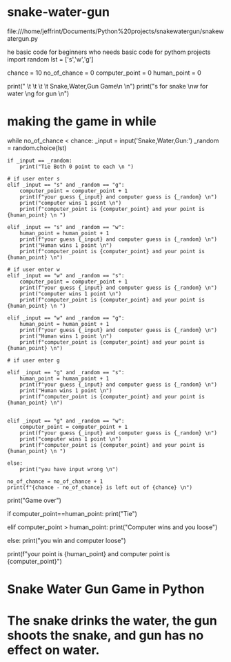 # snake-water-gun
file:///home/jeffrint/Documents/Python%20projects/snakewatergun/snakewatergun.py

he basic code for beginners who needs basic code for pythom projects
import random
lst = ['s','w','g']

chance = 10
no_of_chance = 0
computer_point = 0
human_point = 0

print(" \t \t \t \t Snake,Water,Gun Game\n \n")
print("s for snake \nw for water \ng for gun \n")

# making the game in while
while no_of_chance < chance:
    _input = input('Snake,Water,Gun:')
    _random = random.choice(lst)

    if _input == _random:
        print("Tie Both 0 point to each \n ")

    # if user enter s
    elif _input == "s" and _random == "g":
        computer_point = computer_point + 1
        print(f"your guess {_input} and computer guess is {_random} \n")
        print("computer wins 1 point \n")
        print(f"computer_point is {computer_point} and your point is {human_point} \n ")

    elif _input == "s" and _random == "w":
        human_point = human_point + 1
        print(f"your guess {_input} and computer guess is {_random} \n")
        print("Human wins 1 point \n")
        print(f"computer_point is {computer_point} and your point is {human_point} \n")

    # if user enter w
    elif _input == "w" and _random == "s":
        computer_point = computer_point + 1
        print(f"your guess {_input} and computer guess is {_random} \n")
        print("computer wins 1 point \n")
        print(f"computer_point is {computer_point} and your point is {human_point} \n ")

    elif _input == "w" and _random == "g":
        human_point = human_point + 1
        print(f"your guess {_input} and computer guess is {_random} \n")
        print("Human wins 1 point \n")
        print(f"computer_point is {computer_point} and your point is {human_point} \n")

    # if user enter g

    elif _input == "g" and _random == "s":
        human_point = human_point + 1
        print(f"your guess {_input} and computer guess is {_random} \n")
        print("Human wins 1 point \n")
        print(f"computer_point is {computer_point} and your point is {human_point} \n")


    elif _input == "g" and _random == "w":
        computer_point = computer_point + 1
        print(f"your guess {_input} and computer guess is {_random} \n")
        print("computer wins 1 point \n")
        print(f"computer_point is {computer_point} and your point is {human_point} \n ")

    else:
        print("you have input wrong \n")

    no_of_chance = no_of_chance + 1
    print(f"{chance - no_of_chance} is left out of {chance} \n")

print("Game over")

if computer_point==human_point:
    print("Tie")

elif computer_point > human_point:
    print("Computer wins and you loose")

else:
    print("you win and computer loose")

print(f"your point is {human_point} and computer point is {computer_point}")

#
# Snake Water Gun Game in Python
# The snake drinks the water, the gun shoots the snake, and gun has no effect on water.
#
